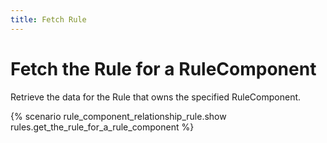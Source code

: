 ```yaml
---
title: Fetch Rule
---
```


# Fetch the Rule for a RuleComponent

Retrieve the data for the Rule that owns the specified RuleComponent.

{% scenario rule_component_relationship_rule.show rules.get_the_rule_for_a_rule_component %}
